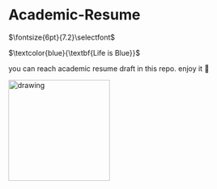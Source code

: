 # Academic-Resume

$\fontsize{6pt}{7.2}\selectfont$

$\textcolor{blue}{\textbf{Life is Blue}}$


you can reach academic resume draft in this repo. 
enjoy it :muscle:


<img src="https://user-images.githubusercontent.com/74038190/216121964-513bdf95-3c8c-429a-82bc-7c770caca8fc.png" alt="drawing" width="200"/>
